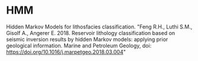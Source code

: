 # HMM
Hidden Markov Models for lithosfacies classification.
"Feng R.H., Luthi S.M., Gisolf A., Angerer E. 2018. Reservoir lithology classification based on seismic inversion results by hidden Markov models: applying prior geological information. Marine and Petroleum Geology, doi: https://doi.org/10.1016/j.marpetgeo.2018.03.004"
